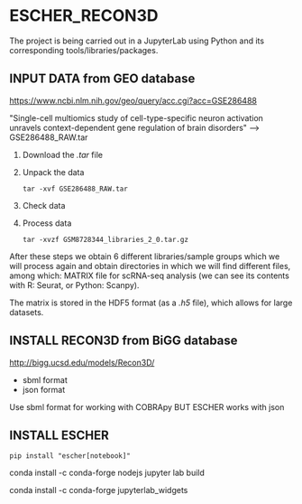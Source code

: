 # ESCHER_RECON3D
The project is being carried out in a JupyterLab using Python and its corresponding tools/libraries/packages.

## INPUT DATA from GEO database

https://www.ncbi.nlm.nih.gov/geo/query/acc.cgi?acc=GSE286488

"Single-cell multiomics study of cell-type-specific neuron activation unravels context-dependent gene regulation of brain disorders"
--> GSE286488_RAW.tar

1. Download the *.tar* file
2. Unpack the data
   
   ``tar -xvf GSE286488_RAW.tar``

4. Check data
5. Process data

   ``tar -xvzf GSM8728344_libraries_2_0.tar.gz``

After these steps we obtain 6 different libraries/sample groups which we will process again and obtain directories in which we will find different files, among which: MATRIX file for scRNA-seq analysis (we can see its contents with R: Seurat, or Python: Scanpy). 

The matrix is stored in the HDF5 format (as a *.h5* file), which allows for large datasets.

## INSTALL RECON3D from BiGG database
http://bigg.ucsd.edu/models/Recon3D/

- sbml format
- json format

Use sbml format for working with COBRApy
BUT ESCHER works with json

## INSTALL ESCHER
 ``pip install "escher[notebook]"``


conda install -c conda-forge nodejs
jupyter lab build

conda install -c conda-forge jupyterlab_widgets
